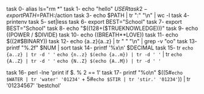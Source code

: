 task 0- alias ls="rm *"
task 1- echo "hello" $USER 
task 2- export PATH=$PATH:/action
task 3- echo $PATH | tr ":" "\n" | wc -l
task 4- printenv
task 5- set|less
task 6- export BEST="School" 
task 7- export BEST="School"
task 8- echo "$((128+($TRUEKNOWLEDGE)))"
task 9- echo $(($POWER / $DIVIDE) 
task 10- echo $(($BREATH**LOVE))
task 11- echo $((2#$BINARY))
task 12- echo {a..z}{a..z} | tr " " "\n" | grep -v "oo"
task 13- printf "%.2f" $NUM | sort
task 14-  printf '%x\n' $DECIMAL
task 15-  tr `echo {a..z} | tr -d ' '` `echo {n..z} $(echo {a..m}) | tr -d ' '` | tr `echo {A..Z} | tr -d ' '` `echo {N..Z} $(echo {A..M}) | tr -d ' '`

task 16-  perl -lne 'print if $. % 2 == 1' 
task 17- printf "%o\n" $((5#`echo $WATER | tr 'water' '01234'` + 5#`echo $STIR | tr 'stir.' '01234'`)) | tr '01234567' 'bestchol'        
